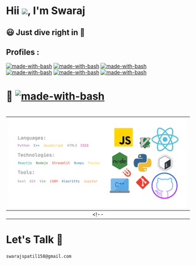 # Hii <img src="https://github.com/TheDudeThatCode/TheDudeThatCode/blob/master/Assets/Hi.gif" width="29px">, I'm Swaraj
## 😃 Just dive right in 🙌
## Profiles : 
  [![made-with-bash](https://img.shields.io/badge/my--0e76a8.svg)](https://www.linkedin.com/in/swarajspatil/) [![made-with-bash](https://img.shields.io/badge/Linkedin-0e76a8.svg)](https://www.linkedin.com/in/swarajspatil/) [![made-with-bash](https://img.shields.io/badge/twitter-0e76a8.svg)](https://twitter.com/swarajsp_) [![made-with-bash](https://img.shields.io/badge/Leetcode-a06ab4.svg)](https://leetcode.com/swarajsp/) [![made-with-bash](https://img.shields.io/badge/-Github-333333.svg)](https://github.com/swarajspatil158) [![made-with-bash](https://img.shields.io/badge/Youtube-282828.svg)](https://www.youtube.com/channel/UCz2vH__ck9KSzw1iR2Qk-_Q)
  # 🔗  [![made-with-bash](https://img.shields.io/badge/Connect-me-f3a930.svg)](https://swarajspatil158.github.io/)
<!-- ![tools&technologies](https://github.com/swarajspatil158/swarajspatil158/blob/main/space-monsters%20(1).gif?raw=true) -->

#
 <img src="https://github.com/swarajspatil158/swarajspatil158/blob/main/mytech.png">            | 
:-------------------------:|
<!--  |![GitHub Activity Graph](https://activity-graph.herokuapp.com/graph?username=swarajspatil158)  -->


# Let's Talk :incoming_envelope:	
   `swarajspatil158@gmail.com`
